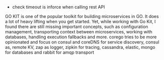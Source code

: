 - check timeout is inforce when calling rest API


GO KIT is one of the popular toolkit for building microservices in GO. It does a lot of heavy lifting when you get started. Yet, while working with Go Kit, I found there are still missing important concepts, such as configuration management, transporting context between microservices, working with databases, handling execution fallbacks and more. corego tries to be more opinionated and focus on consul and coreDNS for service discovery, consul as, remote KV, zap as logger, zipkin for tracing, cassandra, elastic, mongo for databases and rabbit for amqp transport